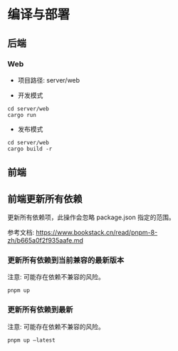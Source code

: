 # 编译与部署

## 后端

### Web

- 项目路径: server/web

- 开发模式

```shell
cd server/web
cargo run
```

- 发布模式

```shell
cd server/web
cargo build -r
```

## 前端

## 前端更新所有依赖

更新所有依赖项，此操作会忽略 package.json 指定的范围。

参考文档: https://www.bookstack.cn/read/pnpm-8-zh/b665a0f2f935aafe.md

### 更新所有依赖到当前兼容的最新版本

注意: 可能存在依赖不兼容的风险。

```shell
pnpm up
```

### 更新所有依赖到最新

注意: 可能存在依赖不兼容的风险。

```shell
pnpm up —latest
```
